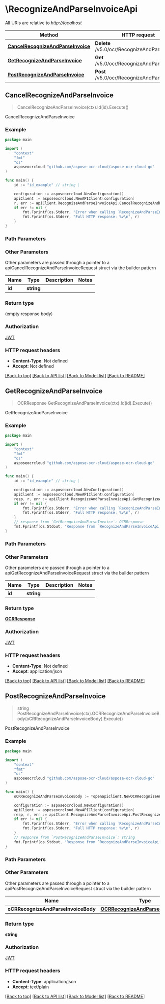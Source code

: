 # \RecognizeAndParseInvoiceApi

All URIs are relative to *http://localhost*

Method | HTTP request | Description
------------- | ------------- | -------------
[**CancelRecognizeAndParseInvoice**](RecognizeAndParseInvoiceApi.md#CancelRecognizeAndParseInvoice) | **Delete** /v5.0/ocr/RecognizeAndParseInvoice | CancelRecognizeAndParseInvoice
[**GetRecognizeAndParseInvoice**](RecognizeAndParseInvoiceApi.md#GetRecognizeAndParseInvoice) | **Get** /v5.0/ocr/RecognizeAndParseInvoice | GetRecognizeAndParseInvoice
[**PostRecognizeAndParseInvoice**](RecognizeAndParseInvoiceApi.md#PostRecognizeAndParseInvoice) | **Post** /v5.0/ocr/RecognizeAndParseInvoice | PostRecognizeAndParseInvoice



## CancelRecognizeAndParseInvoice

> CancelRecognizeAndParseInvoice(ctx).Id(id).Execute()

CancelRecognizeAndParseInvoice

### Example

```go
package main

import (
    "context"
    "fmt"
    "os"
    asposeocrcloud "github.com/aspose-ocr-cloud/aspose-ocr-cloud-go"
)

func main() {
    id := "id_example" // string | 

    configuration := asposeocrcloud.NewConfiguration()
    apiClient := asposeocrcloud.NewAPIClient(configuration)
    r, err := apiClient.RecognizeAndParseInvoiceApi.CancelRecognizeAndParseInvoice(context.Background()).Id(id).Execute()
    if err != nil {
        fmt.Fprintf(os.Stderr, "Error when calling `RecognizeAndParseInvoiceApi.CancelRecognizeAndParseInvoice``: %v\n", err)
        fmt.Fprintf(os.Stderr, "Full HTTP response: %v\n", r)
    }
}
```

### Path Parameters



### Other Parameters

Other parameters are passed through a pointer to a apiCancelRecognizeAndParseInvoiceRequest struct via the builder pattern


Name | Type | Description  | Notes
------------- | ------------- | ------------- | -------------
 **id** | **string** |  | 

### Return type

 (empty response body)

### Authorization

[JWT](../README.md#JWT)

### HTTP request headers

- **Content-Type**: Not defined
- **Accept**: Not defined

[[Back to top]](#) [[Back to API list]](../README.md#documentation-for-api-endpoints)
[[Back to Model list]](../README.md#documentation-for-models)
[[Back to README]](../README.md)


## GetRecognizeAndParseInvoice

> OCRResponse GetRecognizeAndParseInvoice(ctx).Id(id).Execute()

GetRecognizeAndParseInvoice

### Example

```go
package main

import (
    "context"
    "fmt"
    "os"
    asposeocrcloud "github.com/aspose-ocr-cloud/aspose-ocr-cloud-go"
)

func main() {
    id := "id_example" // string | 

    configuration := asposeocrcloud.NewConfiguration()
    apiClient := asposeocrcloud.NewAPIClient(configuration)
    resp, r, err := apiClient.RecognizeAndParseInvoiceApi.GetRecognizeAndParseInvoice(context.Background()).Id(id).Execute()
    if err != nil {
        fmt.Fprintf(os.Stderr, "Error when calling `RecognizeAndParseInvoiceApi.GetRecognizeAndParseInvoice``: %v\n", err)
        fmt.Fprintf(os.Stderr, "Full HTTP response: %v\n", r)
    }
    // response from `GetRecognizeAndParseInvoice`: OCRResponse
    fmt.Fprintf(os.Stdout, "Response from `RecognizeAndParseInvoiceApi.GetRecognizeAndParseInvoice`: %v\n", resp)
}
```

### Path Parameters



### Other Parameters

Other parameters are passed through a pointer to a apiGetRecognizeAndParseInvoiceRequest struct via the builder pattern


Name | Type | Description  | Notes
------------- | ------------- | ------------- | -------------
 **id** | **string** |  | 

### Return type

[**OCRResponse**](OCRResponse.md)

### Authorization

[JWT](../README.md#JWT)

### HTTP request headers

- **Content-Type**: Not defined
- **Accept**: application/json

[[Back to top]](#) [[Back to API list]](../README.md#documentation-for-api-endpoints)
[[Back to Model list]](../README.md#documentation-for-models)
[[Back to README]](../README.md)


## PostRecognizeAndParseInvoice

> string PostRecognizeAndParseInvoice(ctx).OCRRecognizeAndParseInvoiceBody(oCRRecognizeAndParseInvoiceBody).Execute()

PostRecognizeAndParseInvoice

### Example

```go
package main

import (
    "context"
    "fmt"
    "os"
    asposeocrcloud "github.com/aspose-ocr-cloud/aspose-ocr-cloud-go"
)

func main() {
    oCRRecognizeAndParseInvoiceBody := *openapiclient.NewOCRRecognizeAndParseInvoiceBody(string(123), *openapiclient.NewOCRSettingsRecognizeAndParseInvoice()) // OCRRecognizeAndParseInvoiceBody | 

    configuration := asposeocrcloud.NewConfiguration()
    apiClient := asposeocrcloud.NewAPIClient(configuration)
    resp, r, err := apiClient.RecognizeAndParseInvoiceApi.PostRecognizeAndParseInvoice(context.Background()).OCRRecognizeAndParseInvoiceBody(oCRRecognizeAndParseInvoiceBody).Execute()
    if err != nil {
        fmt.Fprintf(os.Stderr, "Error when calling `RecognizeAndParseInvoiceApi.PostRecognizeAndParseInvoice``: %v\n", err)
        fmt.Fprintf(os.Stderr, "Full HTTP response: %v\n", r)
    }
    // response from `PostRecognizeAndParseInvoice`: string
    fmt.Fprintf(os.Stdout, "Response from `RecognizeAndParseInvoiceApi.PostRecognizeAndParseInvoice`: %v\n", resp)
}
```

### Path Parameters



### Other Parameters

Other parameters are passed through a pointer to a apiPostRecognizeAndParseInvoiceRequest struct via the builder pattern


Name | Type | Description  | Notes
------------- | ------------- | ------------- | -------------
 **oCRRecognizeAndParseInvoiceBody** | [**OCRRecognizeAndParseInvoiceBody**](OCRRecognizeAndParseInvoiceBody.md) |  | 

### Return type

**string**

### Authorization

[JWT](../README.md#JWT)

### HTTP request headers

- **Content-Type**: application/json
- **Accept**: text/plain

[[Back to top]](#) [[Back to API list]](../README.md#documentation-for-api-endpoints)
[[Back to Model list]](../README.md#documentation-for-models)
[[Back to README]](../README.md)

